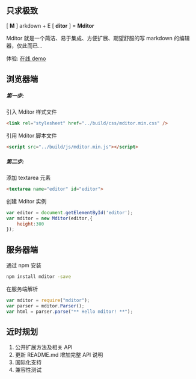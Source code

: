 ## 只求极致

[ **M** ] arkdown + E [ **ditor** ] = **Mditor**    

Mditor 就是一个简洁、易于集成、方便扩展、期望舒服的写 markdown 的编辑器，仅此而已...  

体验: [在线 demo](http://houfeng.net/mditor/demo.html)  


## 浏览器端

##### 第一步:

引入 Mditor 样式文件  
```html
<link rel="stylesheet" href="../build/css/mditor.min.css" />
```

引用 Mditor 脚本文件
```html
<script src="../build/js/mditor.min.js"></script>
```

##### 第二步:

添加 textarea 元素
```html
<textarea name="editor" id="editor">
```

创建 Mditor 实例
```javascript
var editor = document.getElementById('editor');
var mditor = new Mditor(editor,{
	height:300
});
```

## 服务器端

通过 npm 安装
```sh
npm install mditor -save
```

在服务端解析
```javascript
var mditor = require("mditor");
var parser = mditor.Parser();
var html = parser.parse("** Hello mditor! **");
```

## 近时规划
1. 公开扩展方法及相关 API
2. 更新 README.md 增加完整 API 说明
2. 国际化支持
3. 兼容性测试